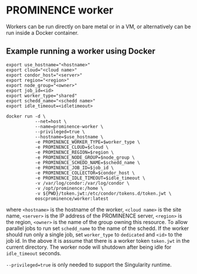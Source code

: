 # PROMINENCE worker
Workers can be run directly on bare metal or in a VM, or alternatively can be run inside a Docker container.

## Example running a worker using Docker
```
export use_hostname="<hostname>"
export cloud="<cloud name>"
export condor_host="<server>"
export region="<region>"
export node_group="<owner>"
export job_id=<id>
export worker_type="shared"
export schedd_name="<schedd name>"
export idle_timeout=<idletimeout>

docker run -d \
           --net=host \
           --name=prominence-worker \
           --privileged=true \
           --hostname=$use_hostname \
           -e PROMINENCE_WORKER_TYPE=$worker_type \
           -e PROMINENCE_CLOUD=$cloud \
           -e PROMINENCE_REGION=$region \
           -e PROMINENCE_NODE_GROUP=$node_group \
           -e PROMINENCE_SCHEDD_NAME=$schedd_name \
           -e PROMINENCE_JOB_ID=$job_id \
           -e PROMINENCE_COLLECTOR=$condor_host \
           -e PROMINENCE_IDLE_TIMEOUT=$idle_timeout \
           -v /var/log/condor:/var/log/condor \
           -v /opt/prominence:/home \
           -v ${PWD}/token.jwt:/etc/condor/tokens.d/token.jwt \
           eoscprominence/worker:latest
```           
where `<hostname>` is the hostname of the worker, `<cloud name>` is the site name, `<server>` is the IP address of the PROMINENCE server, `<region>` is the region, `<owner>` is the name of the group owning this resource. To allow parallel jobs to run set `schedd_name` to the name of the schedd. If the worker should run only a single job, set `worker_type` to `dedicated` and `<id>` to the job id. In the above it is assume that there is a worker token `token.jwt` in the current directory. The worker node will shutdown after being idle for `idle_timeout` seconds.

`--privileged=true` is only needed to support the Singularity runtime.
